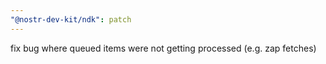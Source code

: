 ```yaml
---
"@nostr-dev-kit/ndk": patch
---
```


fix bug where queued items were not getting processed (e.g. zap fetches)
